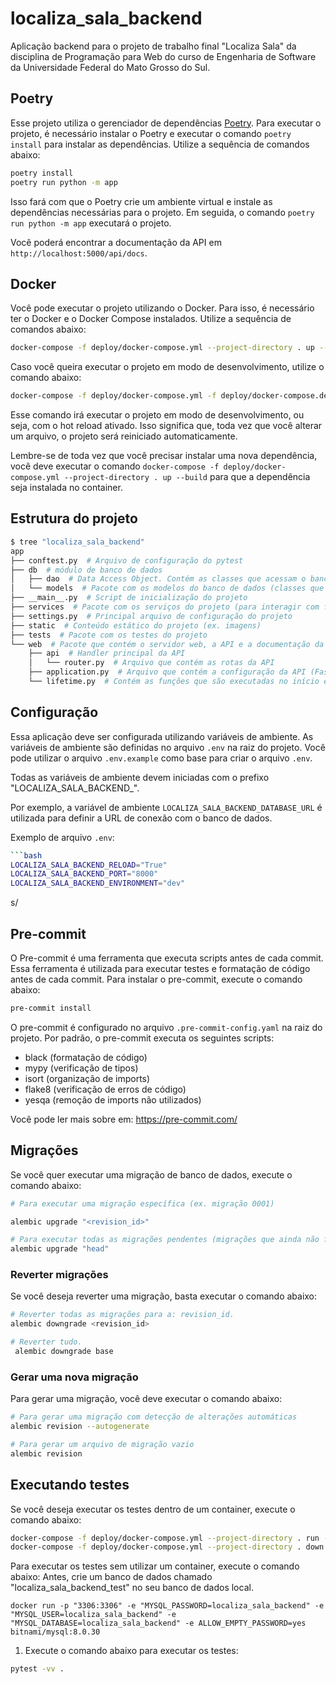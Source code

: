 # localiza_sala_backend

Aplicação backend para o projeto de trabalho final "Localiza Sala" da disciplina de Programação para Web do curso de Engenharia de Software da Universidade Federal do Mato Grosso do Sul.


## Poetry

Esse projeto utiliza o gerenciador de dependências [Poetry](https://python-poetry.org/).
Para executar o projeto, é necessário instalar o Poetry e executar o comando `poetry install` para instalar as dependências.
Utilize a sequência de comandos abaixo:


```bash
poetry install
poetry run python -m app
```

Isso fará com que o Poetry crie um ambiente virtual e instale as dependências necessárias para o projeto.
Em seguida, o comando `poetry run python -m app` executará o projeto.

Você poderá encontrar a documentação da API em `http://localhost:5000/api/docs`.


## Docker

Você pode executar o projeto utilizando o Docker.
Para isso, é necessário ter o Docker e o Docker Compose instalados.
Utilize a sequência de comandos abaixo:

```bash
docker-compose -f deploy/docker-compose.yml --project-directory . up --build
```

Caso você queira executar o projeto em modo de desenvolvimento, utilize o comando abaixo:


```bash
docker-compose -f deploy/docker-compose.yml -f deploy/docker-compose.dev.yml --project-directory . up
```

Esse comando irá executar o projeto em modo de desenvolvimento, ou seja, com o hot reload ativado.
Isso significa que, toda vez que você alterar um arquivo, o projeto será reiniciado automaticamente.

Lembre-se de toda vez que você precisar instalar uma nova dependência, você deve executar o comando `docker-compose -f deploy/docker-compose.yml --project-directory . up --build` para que a dependência seja instalada no container.


## Estrutura do projeto

```bash
$ tree "localiza_sala_backend"
app
├── conftest.py  # Arquivo de configuração do pytest
├── db  # módulo de banco de dados
│   ├── dao  # Data Access Object. Contém as classes que acessam o banco de dados
│   └── models  # Pacote com os modelos do banco de dados (classes que representam as tabelas) 
├── __main__.py  # Script de inicialização do projeto
├── services  # Pacote com os serviços do projeto (para interagir com ferramentas externas, ex. Redis)
├── settings.py  # Principal arquivo de configuração do projeto
├── static  # Conteúdo estático do projeto (ex. imagens)
├── tests  # Pacote com os testes do projeto
└── web  # Pacote que contém o servidor web, a API e a documentação da API
    ├── api  # Handler principal da API
    │   └── router.py  # Arquivo que contém as rotas da API
    ├── application.py  # Arquivo que contém a configuração da API (FastAPI)
    └── lifetime.py  # Contém as funções que são executadas no início e no fim da execução do projeto
```

## Configuração

Essa aplicação deve ser configurada utilizando variáveis de ambiente.
As variáveis de ambiente são definidas no arquivo `.env` na raiz do projeto.
Você pode utilizar o arquivo `.env.example` como base para criar o arquivo `.env`.

Todas as variáveis de ambiente devem iniciadas com o prefixo "LOCALIZA_SALA_BACKEND_".

Por exemplo, a variável de ambiente `LOCALIZA_SALA_BACKEND_DATABASE_URL` é utilizada para definir a URL de conexão com o banco de dados.


Exemplo de arquivo `.env`:

```bash
```bash
LOCALIZA_SALA_BACKEND_RELOAD="True"
LOCALIZA_SALA_BACKEND_PORT="8000"
LOCALIZA_SALA_BACKEND_ENVIRONMENT="dev"
```
s/

## Pre-commit
O Pre-commit é uma ferramenta que executa scripts antes de cada commit. 
Essa ferramenta é utilizada para executar testes e formatação de código antes de cada commit.
Para instalar o pre-commit, execute o comando abaixo:


```bash
pre-commit install
```

O pre-commit é configurado no arquivo `.pre-commit-config.yaml` na raiz do projeto.
Por padrão, o pre-commit executa os seguintes scripts:

* black (formatação de código)
* mypy (verificação de tipos)
* isort (organização de imports)
* flake8 (verificação de erros de código)
* yesqa (remoção de imports não utilizados)


Você pode ler mais sobre em: https://pre-commit.com/

## Migrações

Se você quer executar uma migração de banco de dados, execute o comando abaixo:

```bash
# Para executar uma migração específica (ex. migração 0001)

alembic upgrade "<revision_id>"

# Para executar todas as migrações pendentes (migrações que ainda não foram executadas)
alembic upgrade "head"
```

### Reverter migrações

Se você deseja reverter uma migração, basta executar o comando abaixo:

```bash
# Reverter todas as migrações para a: revision_id.
alembic downgrade <revision_id>

# Reverter tudo.
 alembic downgrade base
```

### Gerar uma nova migração

Para gerar uma migração, você deve executar o comando abaixo:

```bash
# Para gerar uma migração com detecção de alterações automáticas
alembic revision --autogenerate

# Para gerar um arquivo de migração vazio
alembic revision
```


## Executando testes

Se você deseja executar os testes dentro de um container, execute o comando abaixo:


```bash
docker-compose -f deploy/docker-compose.yml --project-directory . run --rm api pytest -vv .
docker-compose -f deploy/docker-compose.yml --project-directory . down
```

Para executar os testes sem utilizar um container, execute o comando abaixo:
Antes, crie um banco de dados chamado "localiza_sala_backend_test" no seu banco de dados local.

```
docker run -p "3306:3306" -e "MYSQL_PASSWORD=localiza_sala_backend" -e "MYSQL_USER=localiza_sala_backend" -e "MYSQL_DATABASE=localiza_sala_backend" -e ALLOW_EMPTY_PASSWORD=yes bitnami/mysql:8.0.30
```


1. Execute o comando abaixo para executar os testes:

```bash
pytest -vv .
```
